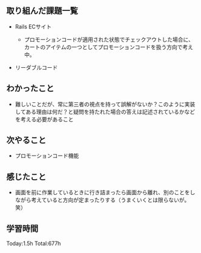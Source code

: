 ## 取り組んだ課題一覧
- Rails ECサイト
  - プロモーションコードが適用された状態でチェックアウトした場合に、カートのアイテムの一つとしてプロモーションコードを扱う方向で考え中。                       

- リーダブルコード
  
## わかったこと
- 難しいことだが、常に第三者の視点を持って誤解がないか？このように実装してある理由は何だ？と疑問を持たれた場合の答えは記述されているかなどを考える必要があること

## 次やること
- プロモーションコード機能　

## 感じたこと
- 画面を前に作業しているときに行き詰まったら画面から離れ、別のことをしながら考えていると方向が定まったりする（うまくいくとは限らないが。笑）  
  
## 学習時間
Today:1.5h
Total:677h